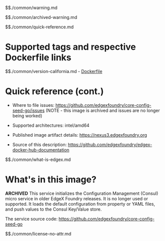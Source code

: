 $$./common/warning.md

$$./common/archived-warning.md

$$./common/quick-reference.md

# Supported tags and respective Dockerfile links

$$./common/version-california.md
        - [Dockerfile](https://github.com/edgexfoundry/core-config-seed-go/blob/california/Dockerfile)

# Quick reference (cont.)

- Where to file issues: https://github.com/edgexfoundry/core-config-seed-go/issues (NOTE - this image is archived and issues are no longer being worked)

- Supported architectures: intel/amd64

- Published image artifact details: https://nexus3.edgexfoundry.org

- Source of this description: https://github.com/edgexfoundry/edgex-docker-hub-documentation

$$./common/what-is-edgex.md

# What's in this image?

**ARCHIVED**
 This service initializes the Configuration Management (Consul) micro service in older EdgeX Foundry releases.  It is no longer used or supported. It loads the default configuration from property or YAML files, and push values to the Consul Key/Value store.

The service source code: https://github.com/edgexfoundry/core-config-seed-go

$$./common/license-no-attr.md

